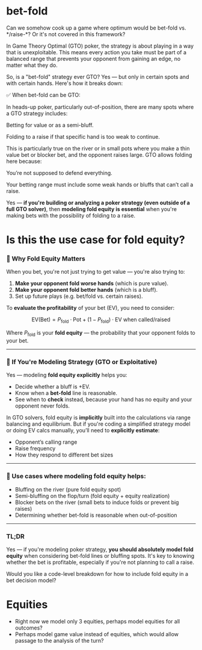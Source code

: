 # bet-fold

Can we somehow cook up a game where optimum would be bet-fold vs. \*/raise-\*? Or it's not covered in this framework?

In Game Theory Optimal (GTO) poker, the strategy is about playing in a way that is unexploitable. This means every action you take must be part of a balanced range that prevents your opponent from gaining an edge, no matter what they do.

So, is a "bet-fold" strategy ever GTO?
Yes — but only in certain spots and with certain hands. Here's how it breaks down:

✅ When bet-fold can be GTO:

In heads-up poker, particularly out-of-position, there are many spots where a GTO strategy includes:

Betting for value or as a semi-bluff.

Folding to a raise if that specific hand is too weak to continue.

This is particularly true on the river or in small pots where you make a thin value bet or blocker bet, and the opponent raises large. GTO allows folding here because:

You’re not supposed to defend everything.

Your betting range must include some weak hands or bluffs that can’t call a raise.

Yes — **if you're building or analyzing a poker strategy (even outside of a full GTO solver)**, then **modeling fold equity is essential** when you're making bets with the possibility of folding to a raise.

# Is this the use case for fold equity?

### 🔁 Why Fold Equity Matters

When you bet, you're not just trying to get value — you're also trying to:

1. **Make your opponent fold worse hands** (which is pure value).
2. **Make your opponent fold better hands** (which is a bluff).
3. Set up future plays (e.g. bet/fold vs. certain raises).

To **evaluate the profitability** of your bet (EV), you need to consider:

$$
\text{EV}(\text{Bet}) = P_{\text{fold}} \cdot \text{Pot} + (1 - P_{\text{fold}}) \cdot \text{EV when called/raised}
$$

Where $P_{\text{fold}}$ is your **fold equity** — the probability that your opponent folds to your bet.

---

### 🔎 If You're Modeling Strategy (GTO or Exploitative)

Yes — modeling **fold equity explicitly** helps you:

* Decide whether a bluff is +EV.
* Know when a **bet-fold** line is reasonable.
* See when to **check** instead, because your hand has no equity and your opponent never folds.

In GTO solvers, fold equity is **implicitly** built into the calculations via range balancing and equilibrium. But if you're coding a simplified strategy model or doing EV calcs manually, you’ll need to **explicitly estimate**:

* Opponent’s calling range
* Raise frequency
* How they respond to different bet sizes

---

### 🎯 Use cases where modeling fold equity helps:

* Bluffing on the river (pure fold equity spot)
* Semi-bluffing on the flop/turn (fold equity + equity realization)
* Blocker bets on the river (small bets to induce folds or prevent big raises)
* Determining whether bet-fold is reasonable when out-of-position

---

### TL;DR

Yes — if you're modeling poker strategy, **you should absolutely model fold equity** when considering bet-fold lines or bluffing spots. It's key to knowing whether the bet is profitable, especially if you're not planning to call a raise.

Would you like a code-level breakdown for how to include fold equity in a bet decision model?

# Equities

* Right now we model only 3 equities, perhaps model equities for all outcomes?
* Perhaps model game value instead of equities, which would allow passage to the analysis of the turn?
